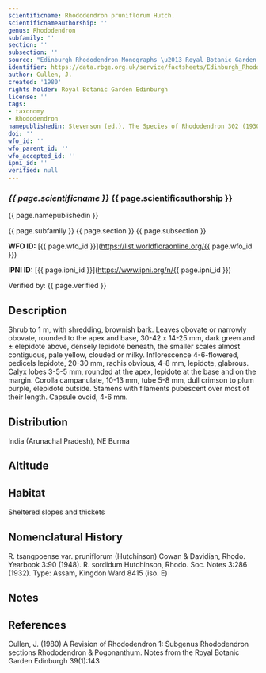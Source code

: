 ```yaml
---
scientificname: Rhododendron pruniflorum Hutch.
scientificnameauthorship: ''
genus: Rhododendron
subfamily: ''
section: ''
subsection: ''
source: "Edinburgh Rhododendron Monographs \u2013 Royal Botanic Garden Edinburgh"
identifier: https://data.rbge.org.uk/service/factsheets/Edinburgh_Rhododendron_Monographs.xhtml
author: Cullen, J.
created: '1980'
rights holder: Royal Botanic Garden Edinburgh
license: ''
tags:
- taxonomy
- Rhododendron
namepublishedin: Stevenson (ed.), The Species of Rhododendron 302 (1930)
doi: ''
wfo_id: ''
wfo_parent_id: ''
wfo_accepted_id: ''
ipni_id: ''
verified: null
---
```

### _{{ page.scientificname }}_ {{ page.scientificauthorship }}
 {{ page.namepublishedin }}

{{ page.subfamily }} {{ page.section }} {{ page.subsection }}

**WFO ID:** [{{ page.wfo_id }}](https://list.worldfloraonline.org/{{ page.wfo_id }})

**IPNI ID:** [{{ page.ipni_id }}](https://www.ipni.org/n/{{ page.ipni_id }})

Verified by: {{ page.verified }}



## Description
Shrub to 1 m, with shredding, brownish bark. Leaves obovate or narrowly obovate, rounded to the apex and base, 30-42 x 14-25 mm, dark green and ± elepidote above, densely lepidote beneath, the smaller scales almost contiguous, pale yellow, clouded or milky. Inflorescence 4-6-flowered, pedicels lepidote, 20-30 mm, rachis obvious, 4-8 mm, lepidote, glabrous. Calyx lobes 3-5-5 mm, rounded at the apex, lepidote at the base and on the margin. Corolla campanulate, 10-13 mm, tube 5-8 mm, dull crimson to plum purple, elepidote outside. Stamens with filaments pubescent over most of their length. Capsule ovoid, 4-6 mm.

## Distribution
India (Arunachal Pradesh), NE Burma

## Altitude


## Habitat
Sheltered slopes and thickets

## Nomenclatural History
R. tsangpoense var. pruniflorum (Hutchinson) Cowan & Davidian, Rhodo. Yearbook 3:90 (1948). R. sordidum Hutchinson, Rhodo. Soc. Notes 3:286 (1932). Type: Assam, Kingdon Ward 8415 (iso. E)
                       
## Notes


## References

Cullen, J. (1980) A Revision of Rhododendron 1: Subgenus Rhododendron sections Rhododendron & Pogonanthum. Notes from the Royal Botanic Garden Edinburgh 39(1):143

